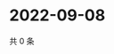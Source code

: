 # 2022-09-08

共 0 条

<!-- BEGIN WEIBO -->
<!-- 最后更新时间 Thu Sep 08 2022 07:19:54 GMT+0800 (China Standard Time) -->

<!-- END WEIBO -->
